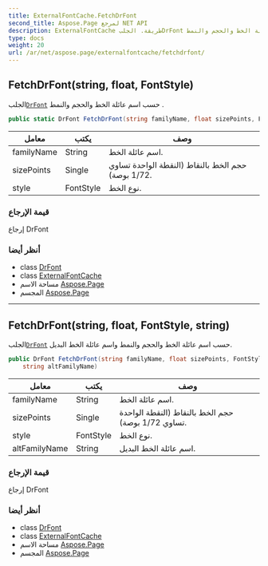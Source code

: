 ```yaml
---
title: ExternalFontCache.FetchDrFont
second_title: Aspose.Page لمرجع NET API
description: ExternalFontCache طريقة. الجلبDrFont حسب اسم عائلة الخط والحجم والنمط .
type: docs
weight: 20
url: /ar/net/aspose.page/externalfontcache/fetchdrfont/
---
```

## FetchDrFont(string, float, FontStyle)

الجلب[`DrFont`](../../../aspose.page.font/drfont/) حسب اسم عائلة الخط والحجم والنمط .

```csharp
public static DrFont FetchDrFont(string familyName, float sizePoints, FontStyle style)
```

| معامل | يكتب | وصف |
| --- | --- | --- |
| familyName | String | اسم عائلة الخط. |
| sizePoints | Single | حجم الخط بالنقاط (النقطة الواحدة تساوي 1/72 بوصة). |
| style | FontStyle | نوع الخط. |

### قيمة الإرجاع

إرجاع DrFont

### أنظر أيضا

* class [DrFont](../../../aspose.page.font/drfont/)
* class [ExternalFontCache](../)
* مساحة الاسم [Aspose.Page](../../externalfontcache/)
* المجسم [Aspose.Page](../../../)

---

## FetchDrFont(string, float, FontStyle, string)

الجلب[`DrFont`](../../../aspose.page.font/drfont/) حسب اسم عائلة الخط والحجم والنمط واسم عائلة الخط البديل.

```csharp
public DrFont FetchDrFont(string familyName, float sizePoints, FontStyle style, 
    string altFamilyName)
```

| معامل | يكتب | وصف |
| --- | --- | --- |
| familyName | String | اسم عائلة الخط. |
| sizePoints | Single | حجم الخط بالنقاط (النقطة الواحدة تساوي 1/72 بوصة). |
| style | FontStyle | نوع الخط. |
| altFamilyName | String | اسم عائلة الخط البديل. |

### قيمة الإرجاع

إرجاع DrFont

### أنظر أيضا

* class [DrFont](../../../aspose.page.font/drfont/)
* class [ExternalFontCache](../)
* مساحة الاسم [Aspose.Page](../../externalfontcache/)
* المجسم [Aspose.Page](../../../)


